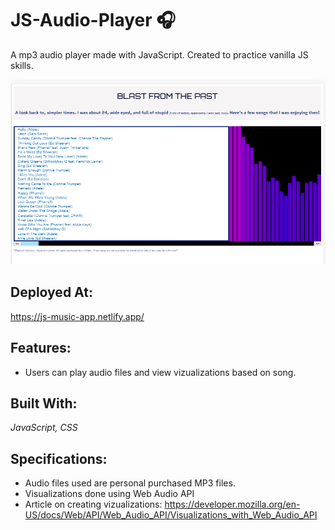 # JS-Audio-Player :headphones:
A mp3 audio player made with JavaScript. Created to practice vanilla JS skills.

<img src="audio-SS.png" alt="app screenshot">

## Deployed At: 
https://js-music-app.netlify.app/

## Features: 
* Users can play audio files and view vizualizations based on song.

## Built With:
*JavaScript, CSS*

## Specifications: 
* Audio files used are personal purchased MP3 files.
* Visualizations done using Web Audio API
* Article on creating vizualizations: 
https://developer.mozilla.org/en-US/docs/Web/API/Web_Audio_API/Visualizations_with_Web_Audio_API
